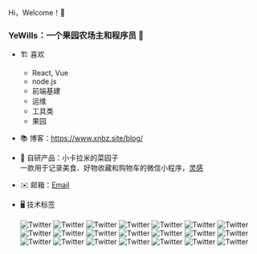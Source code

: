 Hi，Welcome！👋

### YeWills：一个果园农场主和程序员 🚀
- 🏗 喜欢
  - React, Vue
  - node.js
  - 前端基建
  - 运维
  - 工具类
  - 果园
- 📚 博客：https://www.xnbz.site/blog/
- 🍉 自研产品：小卡拉米的菜园子<br>一款用于记录美食、好物收藏和购物车的微信小程序，[灵感](https://www.xnbz.site/blog/2023/12/20/gzh/)
- ✉️ 邮箱：[Email](mailto:ybdt1201@gmail.com)

- 🖥️ 技术标签<br><br><img src="https://img.shields.io/badge/-React-61DAFB?style=flat-square&logo=React&logoColor=FFFFFF" alt="Twitter"> <img src="https://img.shields.io/badge/-Vue-4FC08D?style=flat-square&logo=Vue.js&logoColor=FFFFFF" alt="Twitter"> <img src="https://img.shields.io/badge/-Node-339933?style=flat-square&logo=Node.js&logoColor=FFFFFF" alt="Twitter"> <img src="https://img.shields.io/badge/-Webpack-8DD6F9?style=flat-square&logo=Webpack&logoColor=FFFFFF" alt="Twitter"> <img src="https://img.shields.io/badge/uniapp-orange" alt="Twitter"> <img src="https://img.shields.io/badge/ssr-orange" alt="Twitter"> <img src="https://img.shields.io/badge/-nuxt-00DC82?style=flat-square&logo=Nuxt.js&logoColor=FFFFFF" alt="Twitter"> <img src="https://img.shields.io/badge/umi-orange" alt="Twitter"> <img src="https://img.shields.io/badge/-%E4%BD%8E%E4%BB%A3%E7%A0%81-282C33?style=flat-square&logo=Lucid&logoColor=FFFFFF" alt="Twitter"> <img src="https://img.shields.io/badge/-TypeScript-3178C6?style=flat-square&logo=TypeScript&logoColor=FFFFFF" alt="Twitter"> <img src="https://img.shields.io/badge/-Koa-33333D?style=flat-square&logo=Koa&logoColor=FFFFFF" alt="Twitter"> <img src="https://img.shields.io/badge/-Express-000000?style=flat-square&logo=Express&logoColor=FFFFFF" alt="Twitter"> <img src="https://img.shields.io/badge/-lint%E7%B3%BB%E5%88%97-4B32C3?style=flat-square&logo=ESLint&logoColor=FFFFFF" alt="Twitter"> <img src="https://img.shields.io/badge/-Babel-F9DC3E?style=flat-square&logo=Babel&logoColor=FFFFFF" alt="Twitter"> <img src="https://img.shields.io/badge/-npm%20yarn%20pnpm-4B32C3?style=flat-square&logo=npm&logoColor=FFFFFF" alt="Twitter"> <img src="https://img.shields.io/badge/-Linux-FCC624?style=flat-square&logo=Linux&logoColor=FFFFFF" alt="Twitter"> <img src="https://img.shields.io/badge/-NGINX-009639?style=flat-square&logo=NGINX&logoColor=FFFFFF" alt="Twitter"> <img src="https://img.shields.io/badge/-Git-F05032?style=flat-square&logo=Git&logoColor=FFFFFF" alt="Twitter"> <img src="https://img.shields.io/badge/-MongoDB-47A248?style=flat-square&logo=MongoDB&logoColor=FFFFFF" alt="Twitter"> <img src="https://img.shields.io/badge/-%E5%9F%BA%E5%BB%BA-000000?style=flat-square&logo=Next.js&logoColor=FFFFFF" alt="Twitter"> <img src="https://img.shields.io/badge/-Verdaccio-4B5E40?style=flat-square&logo=Verdaccio&logoColor=FFFFFF" alt="Twitter"> 




